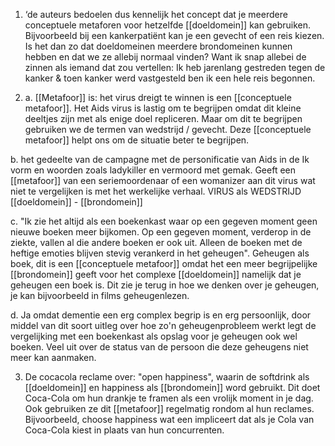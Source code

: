 1.  ‘de auteurs bedoelen dus kennelijk het concept dat je meerdere conceptuele metaforen voor hetzelfde [[doeldomein]] kan gebruiken. Bijvoorbeeld bij een kankerpatiënt kan je een gevecht of een reis kiezen. Is het dan zo dat doeldomeinen meerdere brondomeinen kunnen hebben en dat we ze allebij normaal vinden? Want ik snap allebei de zinnen als iemand dat zou vertellen: Ik heb jarenlang gestreden tegen de kanker & toen kanker werd vastgesteld ben ik een hele reis begonnen.

2.  a.  [[Metafoor]] is: het virus dreigt te winnen is een [[conceptuele metafoor]]. Het Aids virus is lastig om te begrijpen omdat dit kleine deeltjes zijn met als enige doel repliceren. Maar om dit te begrijpen gebruiken we de termen van wedstrijd / gevecht. Deze [[conceptuele metafoor]] helpt ons om de situatie beter te begrijpen.
 
b. het gedeelte van de campagne met de personificatie van Aids in de Ik vorm en woorden zoals ladykiller en vermoord met gemak. Geeft een [[metafoor]] van een seriemoordenaar of een womanizer aan dit virus wat niet te vergelijken is met het werkelijke verhaal.
VIRUS als WEDSTRIJD
[[doeldomein]] - [[brondomein]]

c. "Ik zie het altijd als een boekenkast waar op een gegeven moment geen nieuwe boeken meer bijkomen. Op een gegeven moment, verderop in de ziekte, vallen al die andere boeken er ook uit. Alleen de boeken met de heftige emoties blijven stevig verankerd in het geheugen". 
Geheugen als boek, dit is een [[conceptuele metafoor]] omdat het een meer begrijpelijke [[brondomein]] geeft voor het complexe [[doeldomein]] namelijk dat je geheugen een boek is. Dit zie je terug in hoe we denken over je geheugen, je kan bijvoorbeeld in films geheugenlezen.

d. Ja omdat dementie een erg complex begrip is en erg persoonlijk, door middel van dit soort uitleg over hoe zo'n geheugenprobleem werkt legt de vergelijking met een boekenkast als opslag voor je geheugen ook wel boeken. Veel uit over de status van de persoon die deze geheugens niet meer kan aanmaken.

3. De cocacola reclame over: "open happiness", waarin de softdrink als [[doeldomein]] en happiness als [[brondomein]] word gebruikt. Dit doet Coca-Cola om hun drankje te framen als een vrolijk moment in je dag. Ook gebruiken ze dit [[metafoor]] regelmatig rondom al hun reclames. Bijvoorbeeld, choose happiness wat een impliceert dat als je Cola van Coca-Cola kiest in plaats van hun concurrenten. 
